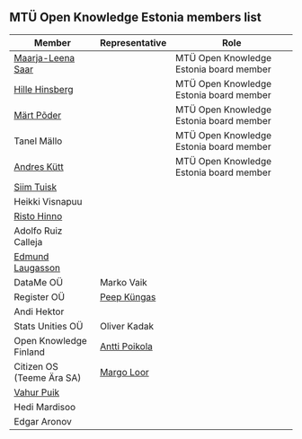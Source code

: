 ## MTÜ Open Knowledge Estonia members list

| Member | Representative | Role | 
|--|--|--| 
| [Maarja-Leena Saar](https://github.com/infokujur) |  | MTÜ Open Knowledge Estonia board member | 
| [Hille Hinsberg](https://github.com/Hillehinsberg) |  | MTÜ Open Knowledge Estonia board member | 
| [Märt Põder](https://github.com/boamaod) |  | MTÜ Open Knowledge Estonia board member | 
| Tanel Mällo |  | MTÜ Open Knowledge Estonia board member | 
| [Andres Kütt](https://github.com/andreskytt) |  | MTÜ Open Knowledge Estonia board member | 
| [Siim Tuisk](https://github.com/luuletaja) |  |  | 
| Heikki Visnapuu |  |  | 
| [Risto Hinno](https://github.com/rristo) |  |  | 
| Adolfo Ruiz Calleja |  |  | 
| [Edmund Laugasson](https://github.com/edmundlaugasson) |  |  | 
| DataMe OÜ | Marko Vaik |  | 
| Register OÜ | [Peep Küngas](https://github.com/peepkungas) |  |
| Andi Hektor |  |  | 
| Stats Unities OÜ | Oliver Kadak |  |
| Open Knowledge Finland | [Antti Poikola](https://github.com/apoikola) |  | 
| Citizen OS (Teeme Ära SA) | [Margo Loor](https://github.com/loorm) |  |
| [Vahur Puik](https://github.com/puik) |  |  |
| Hedi Mardisoo |  |  | 
| Edgar Aronov |  |  | 
